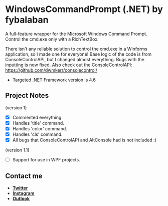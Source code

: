# WindowsCommandPrompt (.NET) by fybalaban
 A full-feature wrapper for the Microsoft Windows Command Prompt. Control the cmd.exe only with a RichTextBox.
 
 There isn't any reliable solution to control the cmd.exe in a Winforms application, so I made one for everyone!
 Base logic of the code is from ConsoleControlAPI, but I changed almost everything. Bugs with the inputting is now fixed.
 Also check out the ConsoleControlAPI: https://github.com/dwmkerr/consolecontrol/
 
 * Targeted .NET Framework version is 4.6
 
 ## Project Notes
 
 (version 1)
 - [x] Commented everything.
 - [x] Handles 'title' command.
 - [x] Handles 'color' command.
 - [x] Handles 'cls' command.
 - [x] All bugs that ConsoleControlAPI and AltConsole had is not included :)
 
 (version 1.1)
 - [ ] Support for use in WPF projects.
 
 ## Contact me

* [**Twitter**](https://www.twitter.com/fybalaban/ "My Twitter profile")
* [**Instagram**](https://www.instagram.com/ferityigitbalaban/ "My Instagram profile")
* [**Outlook**](mailto:fybalaban@outlook.com?subject=[GitHub]%20LuddeToolset "Email me!")
